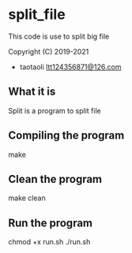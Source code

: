 # split_file
This code is use to split big file

Copyright (C) 2019-2021

 - taotaoli <ltt124356871@126.com>
 
What it is
----------
Split is a program to split file

Compiling the program
---------------------
make

Clean the program
---------------------
make clean

Run the program
---------------------
chmod +x run.sh
./run.sh
